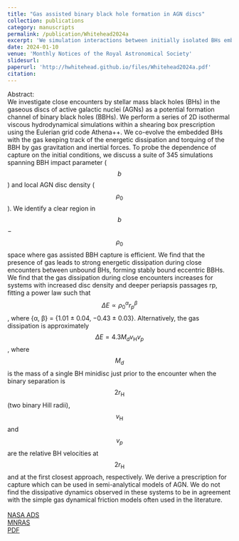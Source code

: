 ```yaml
---
title: "Gas assisted binary black hole formation in AGN discs"
collection: publications
category: manuscripts
permalink: /publication/Whitehead2024a
excerpt: 'We simulation interactions between initially isolated BHs embedded in an AGN disc. We present regions where binary formation is more likely, spanning a parameter space in impact parameter and ambient disc density.'
date: 2024-01-10
venue: 'Monthly Notices of the Royal Astronomical Society'
slidesurl: 
paperurl: 'http://hwhitehead.github.io/files/Whitehead2024a.pdf'
citation: 
---
```


Abstract:\
We investigate close encounters by stellar mass black holes (BHs) in the gaseous discs of active galactic nuclei (AGNs) as a potential formation channel of binary black holes (BBHs). We perform a series of 2D isothermal viscous hydrodynamical simulations within a shearing box prescription using the Eulerian grid code Athena++. We co-evolve the embedded BHs with the gas keeping track of the energetic dissipation and torquing of the BBH by gas gravitation and inertial forces. To probe the dependence of capture on the initial conditions, we discuss a suite of 345 simulations spanning BBH impact parameter ($$b$$) and local AGN disc density ($$\rho_0$$). We identify a clear region in $$b$$ − $$\rho_0$$ space where gas assisted BBH capture is efficient. We find that the presence of gas leads to strong energetic dissipation during close encounters between unbound BHs, forming stably bound eccentric BBHs. We find that the gas dissipation during close encounters increases for systems with increased disc density and deeper periapsis passages rp, fitting a power law such that $$\Delta E \propto \rho_0^\alpha r_p^\beta$$, where {α, β} = {1.01 ± 0.04, −0.43 ± 0.03}. Alternatively, the gas dissipation is approximately $$\Delta E = 4.3M_d v_\mathrm{H} v_p$$, where $$M_d$$ is the mass of a single BH minidisc just prior to the encounter when the binary separation is $$2r_\mathrm{H}$$ (two binary Hill radii), $$v_\mathrm{H}$$ and $$v_p$$ are the relative BH velocities at $$2r_\mathrm{H}$$ and at the first closest approach, respectively. We derive a prescription for capture which can be used in semi-analytical models of AGN. We do not find the dissipative dynamics observed in these systems to be in agreement with the simple gas dynamical friction models often used in the literature.
\
\
[NASA ADS](https://ui.adsabs.harvard.edu/abs/2024MNRAS.531.4656W/abstract)\
[MNRAS](https://academic.oup.com/mnras/article/531/4/4656/7691264)\
[PDF](http://hwhitehead.github.io/files/Whitehead2024a.pdf)